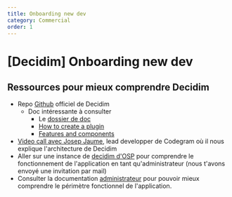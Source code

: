 ```yaml
---
title: Onboarding new dev
category: Commercial
order: 1
---
```


[Decidim] Onboarding new dev
===

## Ressources pour mieux comprendre Decidim

* Repo [Github](github.com/decidim/decidim) officiel de Decidim
    * Doc intéressante à consulter
        *   Le [dossier de doc](https://github.com/decidim/decidim/blob/master/docs/)
        *   [How to create a plugin](https://github.com/decidim/decidim/blob/master/docs/how_to_create_a_plugin.md)
        * [Features and components](https://github.com/decidim/decidim/blob/master/docs/features_and_components.md)
* [Video call avec Josep Jaume](https://www.youtube.com/watch?v=EqSpQ4t12L4), lead developper de Codegram  où il nous explique l'architecture de Decidim
* Aller sur une instance de [decidim d'OSP](https://decidim.osp.cat) pour comprendre le fonctionnement de l'application en tant qu'administrateur (nous t'avons envoyé une invitation par mail)
* Consulter la documentation [administrateur](https://docs.google.com/document/d/10OVuLnFm6yY-VgoA31D2eYMkXzOo3K7HQbzFpXrPbmw/edit#heading=h.wr4tepcqk6x0) pour pouvoir mieux comprendre le périmètre fonctionnel de l'application.
